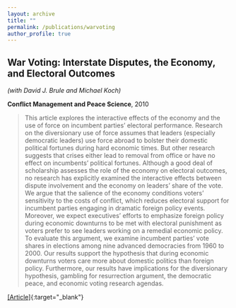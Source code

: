 ```yaml
---
layout: archive
title: ""
permalink: /publications/warvoting
author_profile: true
---
```


## War Voting: Interstate Disputes, the Economy, and Electoral Outcomes

*(with David J. Brule and Michael Koch)*

**Conflict Management and Peace Science**, 2010

> This article explores the interactive effects of the economy and the use of force on incumbent parties’ electoral performance. Research on the diversionary use of force assumes that leaders (especially democratic leaders) use force abroad to bolster their domestic political fortunes during hard economic times. But other research suggests that crises either lead to removal from office or have no effect on incumbents’ political fortunes. Although a good deal of scholarship assesses the role of the economy on electoral outcomes, no research has explicitly examined the interactive effects between dispute involvement and the economy on leaders’ share of the vote. We argue that the salience of the economy conditions voters’ sensitivity to the costs of conflict, which reduces electoral support for incumbent parties engaging in dramatic foreign policy events. Moreover, we expect executives’ efforts to emphasize foreign policy during economic downturns to be met with electoral punishment as voters prefer to see leaders working on a remedial economic policy. To evaluate this argument, we examine incumbent parties’ vote shares in elections among nine advanced democracies from 1960 to 2000. Our results support the hypothesis that during economic downturns voters care more about domestic politics than foreign policy. Furthermore, our results have implications for the diversionary hypothesis, gambling for resurrection argument, the democratic peace, and economic voting research agendas.

[[Article]](https://doi.org/10.1177/0738894210379328){:target="_blank"} 
